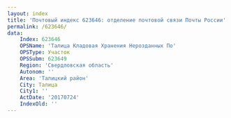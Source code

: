 ```yaml
---
layout: index
title: 'Почтовый индекс 623646: отделение почтовой связи Почты России'
permalink: /623646/
data:
    Index: 623646
    OPSName: 'Талица Кладовая Хранения Нерозданных По'
    OPSType: Участок
    OPSSubm: 623649
    Region: 'Свердловская область'
    Autonom: ''
    Area: 'Талицкий район'
    City: Талица
    City1: ''
    ActDate: '20170724'
    IndexOld: ''
---
```

